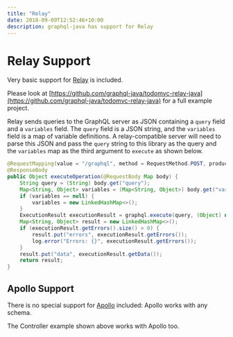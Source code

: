 ```yaml
---
title: "Relay"
date: 2018-09-09T12:52:46+10:00
description: graphql-java has support for Relay
---
```

# Relay Support

Very basic support for [Relay](https://qubitpi.github.io/relay/) is included.

Please look at [https://github.com/graphql-java/todomvc-relay-java](https://github.com/graphql-java/todomvc-relay-java) for a full example project.

Relay sends queries to the GraphQL server as JSON containing a ``query`` field and a ``variables`` field. The ``query`` field is a JSON string,
and the ``variables`` field is a map of variable definitions. A relay-compatible server will need to parse this JSON and pass the ``query``
string to this library as the query and the ``variables`` map as the third argument to ``execute`` as shown below.

```java
@RequestMapping(value = "/graphql", method = RequestMethod.POST, produces = MediaType.APPLICATION_JSON_VALUE)
@ResponseBody
public Object executeOperation(@RequestBody Map body) {
    String query = (String) body.get("query");
    Map<String, Object> variables = (Map<String, Object>) body.get("variables");
    if (variables == null) {
        variables = new LinkedHashMap<>();
    }
    ExecutionResult executionResult = graphql.execute(query, (Object) null, variables);
    Map<String, Object> result = new LinkedHashMap<>();
    if (executionResult.getErrors().size() > 0) {
        result.put("errors", executionResult.getErrors());
        log.error("Errors: {}", executionResult.getErrors());
    }
    result.put("data", executionResult.getData());
    return result;
}
```

## Apollo Support

There is no special support for [Apollo](https://github.com/apollographql/apollo-client) included: Apollo works with any schema.

The Controller example shown above works with Apollo too.
